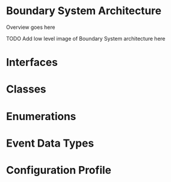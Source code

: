 # Boundary System Architecture

Overview goes here

TODO Add low level image of Boundary System architecture here

# Interfaces

# Classes

# Enumerations

# Event Data Types

# Configuration Profile
